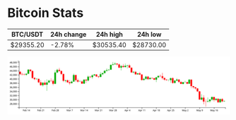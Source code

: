 # Bitcoin Stats

BTC/USDT|24h change|24h high|24h low|
|---|---|---|---|
|$29355.20|-2.78%|$30535.40|$28730.00|

<img src="./chart.svg">
